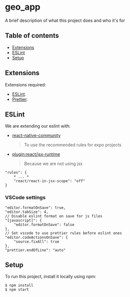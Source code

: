 # geo_app

A brief description of what this project does and who it's for

## Table of contents

- [Extensions](#extensions)
- [ESLint](#eslint)
- [Setup](#setup)

## Extensions

Extensions required:

- [ESLint](https://marketplace.visualstudio.com/items?itemName=dbaeumer.vscode-eslint).
- [Prettier](https://marketplace.visualstudio.com/items?itemName=esbenp.prettier-vscode).

## ESLint

We are extending our eslint with:

- [react-native-community](https://www.npmjs.com/package/@react-native-community/cli)
  > To use the recommended rules for expo projects
- [plugin:react/jsx-runtime](https://www.npmjs.com/package/jsx-runtime)
  > Because we are not using jsx

```
"rules": {
    * ... *
    "react/react-in-jsx-scope": "off"
}
```

### VSCode settings

```
"editor.formatOnSave": true,
"editor.tabSize": 4,
// Disable eslint format on save for js files
"[javascript]": {
    "editor.formatOnSave": false
},
// Set vscode to use prettier rules before eslint ones
"editor.codeActionsOnSave": {
    "source.fixAll": true
},
"prettier.endOfLine": "auto"
```

## Setup

To run this project, install it locally using npm:

```
$ npm install
$ npm start
```

